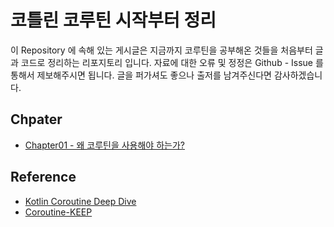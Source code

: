 # 코틀린 코루틴 시작부터 정리

이 Repository 에 속해 있는 게시글은 지금까지 코루틴을 공부해온 것들을 처음부터 글과 코드로 정리하는 리포지토리 입니다.
자료에 대한 오류 및 정정은 Github - Issue 를 통해서 제보해주시면 됩니다.
글을 퍼가셔도 좋으나 출저를 남겨주신다면 감사하겠습니다.

## Chpater

- [Chapter01 - 왜 코루틴을 사용해야 하는가?](https://github.com/tmdgusya/kotlin-coroutine-series/blob/main/chapter/WHY_USE_COROUTINE.md) 

## Reference

- [Kotlin Coroutine Deep Dive](https://leanpub.com/coroutines)
- [Coroutine-KEEP](https://github.com/hikaMaeng/kotlinCoroutineKR/pulls)
